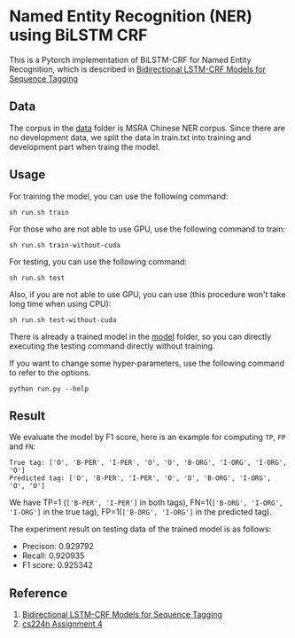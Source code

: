 # Named Entity Recognition (NER) using BiLSTM CRF
This is a Pytorch implementation of BiLSTM-CRF for Named Entity Recognition, which is described in [Bidirectional LSTM-CRF Models for Sequence Tagging](https://arxiv.org/abs/1508.01991)

## Data
The corpus in the [data](./data) folder is MSRA Chinese NER corpus. Since there are no development data, we split the data in train.txt into training and development part when traing the model.

## Usage
For training the model, you can use the following command:
```
sh run.sh train
```
For those who are not able to use GPU, use the following command to train:
```
sh run.sh train-without-cuda
```
For testing, you can use the following command:
```
sh run.sh test
```
Also, if you are not able to use GPU, you can use (this procedure won't take long time when using CPU):
```
sh run.sh test-without-cuda
```
There is already a trained model in the [model](./model) folder, so you can directly executing the testing command directly without training.

If you want to change some hyper-parameters, use the following command to refer to the options.
```
python run.py --help
```

## Result
We evaluate the model by F1 score, here is an example for computing `TP`, `FP` and `FN`:
```
True tag: ['O', 'B-PER', 'I-PER', 'O', 'O', 'B-ORG', 'I-ORG', 'I-ORG', 'O']
Predicted tag: ['O', 'B-PER', 'I-PER', 'O', 'O', 'B-ORG', 'I-ORG', 'O', 'O']
```
We have TP=1 (`['B-PER', 'I-PER']` in both tags), FN=1(`['B-ORG', 'I-ORG', 'I-ORG']` in the true tag), FP=1(`['B-ORG', 'I-ORG']` in the predicted tag).

The experiment result on testing data of the trained model is as follows:
 * Precison: 0.929792
 * Recall: 0.920935
 * F1 score: 0.925342

## Reference
  1. [Bidirectional LSTM-CRF Models for Sequence Tagging](https://arxiv.org/abs/1508.01991)
  2. [cs224n Assignment 4](http://web.stanford.edu/class/cs224n/index.html#schedule)
